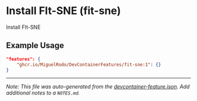 
# Install FIt-SNE (fit-sne)

Install FIt-SNE

## Example Usage

```json
"features": {
    "ghcr.io/MiguelRodo/DevContainerFeatures/fit-sne:1": {}
}
```





---

_Note: This file was auto-generated from the [devcontainer-feature.json](https://github.com/MiguelRodo/DevContainerFeatures/blob/main/src/fit-sne/devcontainer-feature.json).  Add additional notes to a `NOTES.md`._
